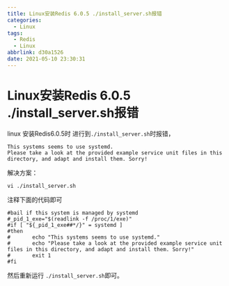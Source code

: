 ```yaml
---
title: Linux安装Redis 6.0.5 ./install_server.sh报错
categories:
  - Linux
tags:
  - Redis
  - Linux
abbrlink: d30a1526
date: 2021-05-10 23:30:31
---
```




# Linux安装Redis 6.0.5   ./install_server.sh报错

linux 安装Redis6.0.5时
进行到`./install_server.sh`时报错，

```shell
This systems seems to use systemd.
Please take a look at the provided example service unit files in this directory, and adapt and install them. Sorry!
```


解决方案：

```shell
vi ./install_server.sh
```

注释下面的代码即可

``` shell
#bail if this system is managed by systemd
#_pid_1_exe="$(readlink -f /proc/1/exe)"
#if [ "${_pid_1_exe##*/}" = systemd ]
#then
#       echo "This systems seems to use systemd."
#       echo "Please take a look at the provided example service unit files in this directory, and adapt and install them. Sorry!"
#       exit 1
#fi
```

然后重新运行 `./install_server.sh`即可。

